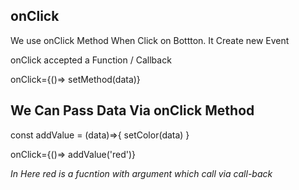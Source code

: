 ## onClick
We use onClick Method When Click on Bottton.
It Create new Event 

onClick accepted a Function / Callback

onClick={()=> setMethod(data)}


## We Can Pass Data Via onClick Method

const addValue = (data)=>{
  setColor(data)
}

onClick={()=> addValue('red')}

*In Here red is a fucntion with argument which call via call-back*